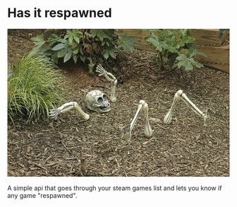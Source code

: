 # Has it respawned

![respawn-banner.jpg](/respawn-banner.jpg)

A simple api that goes through your steam games list and lets you know if any game "respawned".